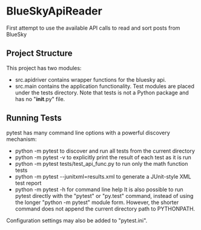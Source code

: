 # BlueSkyApiReader
First attempt to use the available API calls to read and sort posts from BlueSky

Project Structure
-----------------
This project has two modules:

* src.apidriver contains wrapper functions for the bluesky api.
* src.main contains the application functionality.
Test modules are placed under the tests directory. Note that tests is not a Python package and has no "__init__.py" file.

Running Tests
-----------------
pytest has many command line options with a powerful discovery mechanism:

* python -m pytest to discover and run all tests from the current directory
* python -m pytest -v to explicitly print the result of each test as it is run
* python -m pytest tests/test_api_func.py to run only the math function tests
* python -m pytest --junitxml=results.xml to generate a JUnit-style XML test report
* python -m pytest -h for command line help
It is also possible to run pytest directly with the "pytest" or "py.test" command, instead of using the longer "python -m pytest" module form. However, the shorter command does not append the current directory path to PYTHONPATH.

Configuration settings may also be added to "pytest.ini".